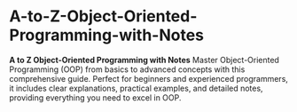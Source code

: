 # A-to-Z-Object-Oriented-Programming-with-Notes
**A to Z Object-Oriented Programming with Notes**  Master Object-Oriented Programming (OOP) from basics to advanced concepts with this comprehensive guide. Perfect for beginners and experienced programmers, it includes clear explanations, practical examples, and detailed notes, providing everything you need to excel in OOP.
